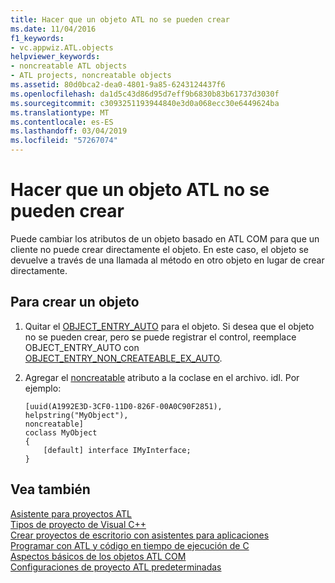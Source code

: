 ```yaml
---
title: Hacer que un objeto ATL no se pueden crear
ms.date: 11/04/2016
f1_keywords:
- vc.appwiz.ATL.objects
helpviewer_keywords:
- noncreatable ATL objects
- ATL projects, noncreatable objects
ms.assetid: 80d0bca2-dea0-4801-9a85-6243124437f6
ms.openlocfilehash: da1d5c43d86d95d7eff9b6830b83b61737d3030f
ms.sourcegitcommit: c3093251193944840e3d0a068ecc30e6449624ba
ms.translationtype: MT
ms.contentlocale: es-ES
ms.lasthandoff: 03/04/2019
ms.locfileid: "57267074"
---
```

# <a name="making-an-atl-object-noncreatable"></a>Hacer que un objeto ATL no se pueden crear

Puede cambiar los atributos de un objeto basado en ATL COM para que un cliente no puede crear directamente el objeto. En este caso, el objeto se devuelve a través de una llamada al método en otro objeto en lugar de crear directamente.

## <a name="to-make-an-object-noncreatable"></a>Para crear un objeto

1. Quitar el [OBJECT_ENTRY_AUTO](object-map-macros.md#object_entry_auto) para el objeto. Si desea que el objeto no se pueden crear, pero se puede registrar el control, reemplace OBJECT_ENTRY_AUTO con [OBJECT_ENTRY_NON_CREATEABLE_EX_AUTO](object-map-macros.md#object_entry_non_createable_ex_auto).

1. Agregar el [noncreatable](../../windows/noncreatable.md) atributo a la coclase en el archivo. idl. Por ejemplo:

    ```
    [uuid(A1992E3D-3CF0-11D0-826F-00A0C90F2851),
    helpstring("MyObject"),
    noncreatable]
    coclass MyObject
    {
        [default] interface IMyInterface;
    }
    ```

## <a name="see-also"></a>Vea también

[Asistente para proyectos ATL](../../atl/reference/atl-project-wizard.md)<br/>
[Tipos de proyecto de Visual C++](../../ide/visual-cpp-project-types.md)<br/>
[Crear proyectos de escritorio con asistentes para aplicaciones](../../ide/creating-desktop-projects-by-using-application-wizards.md)<br/>
[Programar con ATL y código en tiempo de ejecución de C](../../atl/programming-with-atl-and-c-run-time-code.md)<br/>
[Aspectos básicos de los objetos ATL COM](../../atl/fundamentals-of-atl-com-objects.md)<br/>
[Configuraciones de proyecto ATL predeterminadas](../../atl/reference/default-atl-project-configurations.md)
